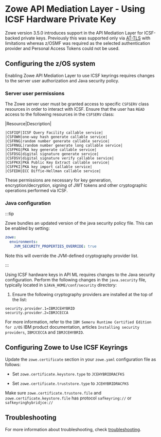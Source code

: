# Zowe API Mediation Layer - Using ICSF Hardware Private Key

Zowe version 3.5.0 introduces support in the API Mediation Layer for ICSF-backed private keys.
Previously this was supported only via [AT-TLS](../../user-guide/configuring-at-tls-for-zowe-server.md) with limitations whereas z/OSMF was required as the selected authentication provider and Personal Access Tokens could not be used.

## Configuring the z/OS system

Enabling Zowe API Mediation Layer to use ICSF keyrings requires changes to the server user authorization and Java security policy.

### Server user permissions

The Zowe server user must be granted access to specific `CSFSERV` class resources in order to interact with ICSF.
Ensure that the user has `READ` access to the following resources in the `CSFSERV` class:

|Resource|Description|

```plaintext
|CSFIQF|ICSF Query Facility callable service|
|CSFOWH|one-way hash generate callable service|
|CSFRNG|random number generate callable service|
|CSFRNGL|random number generate long callable service|
|CSFPKG|PKA key generate callable service|
|CSFDSG|digital signature generate service|
|CSFDSV|digital signature verify callable service|
|CSFPKX|PKA Public Key Extract callable service|
|CSFPKI|PKA key import callable service|
|CSFEDH|ECC Diffie-Hellman callable service|
```

These permissions are necessary for key generation, encryption/decryption, signing of JWT tokens and other cryptographic operations performed via ICSF.

### Java configuration

:::tip

Zowe bundles an updated version of the java security policy file. This can be enabled by setting:

```yaml
zowe:
  environments:
    JVM_SECURITY_PROPERTIES_OVERRIDE: true
```

Note this will override the JVM-defined cryptography provider list.

:::

Using ICSF hardware keys in API ML requires changes to the Java security configuration.
Perform the following changes in the `java.security` file, typically located in `$JAVA_HOME/conf/security` directory:

1. Ensure the following cryptography providers are installed at the top of the list:

```plaintext
security.provider.1=IBMJCEHYBRID
security.provider.2=IBMJCECCA
```

For more information, refer to the `IBM Semeru Runtime Certified Edition for z/OS` IBM product documentation, articles `Installing security providers`, `IBMJCECCA` and `IBMJCEHYBRID`.

## Configuring Zowe to Use ICSF Keyrings

Update the `zowe.certificate` section in your `zowe.yaml` configuration file as follows:

* Set `zowe.certificate.keystore.type` to `JCEHYBRIDRACFKS`

* Set `zowe.certificate.truststore.type` to `JCEHYBRIDRACFKS`

Make sure `zowe.certificate.trustore.file` and `zowe.certificate.keystore.file` has protocol `safkeyring://` or `safkeyringhybridjce://`

## Troubleshooting

For more information about troubleshooting, check [troubleshooting](../../troubleshoot/troubleshoot-zos-certificate.md).

